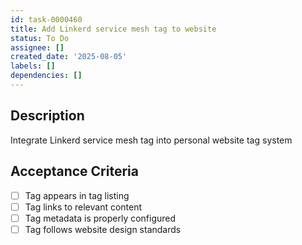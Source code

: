 ```yaml
---
id: task-0000460
title: Add Linkerd service mesh tag to website
status: To Do
assignee: []
created_date: '2025-08-05'
labels: []
dependencies: []
---
```


## Description

Integrate Linkerd service mesh tag into personal website tag system

## Acceptance Criteria

- [ ] Tag appears in tag listing
- [ ] Tag links to relevant content
- [ ] Tag metadata is properly configured
- [ ] Tag follows website design standards
